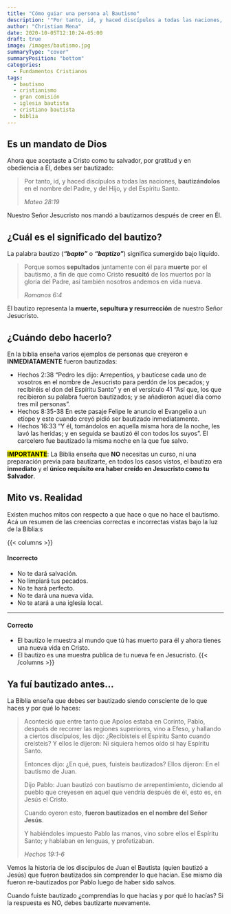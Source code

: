 ```yaml
---
title: "Cómo guiar una persona al Bautismo"
description: '"Por tanto, id, y haced discípulos a todas las naciones, bautizándolos en el nombre del Padre, y del Hijo, y del Espíritu Sant" —  Mateo 28:19'
author: "Christiam Mena"
date: 2020-10-05T12:10:24-05:00
draft: true
image: /images/bautismo.jpg
summaryType: "cover"
summaryPosition: "bottom"
categories:
  - Fundamentos Cristianos
tags:
  - bautismo
  - cristianismo
  - gran comisión
  - iglesia bautista
  - cristiano bautista
  - biblia
---
```


## Es un mandato de Dios

Ahora que aceptaste a Cristo como tu salvador, por gratitud y en obediencia a Él, debes ser bautizado:

> Por tanto, id, y haced discípulos a todas las naciones, **bautizándolos** en el nombre del Padre, y del Hijo, y del Espíritu Santo.
>
> <cite> Mateo 28:19</cite>

Nuestro Señor Jesucristo nos mandó a bautizarnos después de creer en Él.

## ¿Cuál es el significado del bautizo?

La palabra bautizo (***“bapto”*** o ***“baptizo”***) significa sumergido bajo líquido.

> Porque somos **sepultados** juntamente con él para **muerte** por el bautismo, a fin de que como Cristo **resucitó** de los muertos por la gloria del Padre, así también nosotros andemos en vida nueva.
>
> <cite> Romanos 6:4</cite>

El bautizo representa la **muerte, sepultura y resurrección** de nuestro Señor Jesucristo.

## ¿Cuándo debo hacerlo?

En la biblia enseña varios ejemplos de personas que creyeron e **INMEDIATAMENTE** fueron bautizadas:

- Hechos 2:38 “Pedro les dijo: Arrepentíos, y bautícese cada uno de vosotros en el nombre de Jesucristo para perdón de los pecados; y recibiréis el don del Espíritu Santo” y en el versículo 41 “Así que, los que recibieron su palabra fueron bautizados; y se añadieron aquel día como tres mil personas”.
- Hechos 8:35-38 En este pasaje Felipe le anuncio el Evangelio a un etíope y este cuando creyó pidió ser bautizado inmediatamente.
- Hechos 16:33 “Y él, tomándolos en aquella misma hora de la noche, les lavó las heridas; y en seguida se bautizó él con todos los suyos”. El carcelero fue bautizado la misma noche en la que fue salvo.

<mark>**IMPORTANTE**</mark>: La Biblia enseña que **NO** necesitas un curso, ni una preparación previa para bautizarte, en todos los casos vistos, el bautizo era **inmediato** y el **único requisito era haber creído en Jesucristo como tu Salvador**.

## Mito vs. Realidad

Existen muchos mitos con respecto a que hace o que no hace el bautismo. Acá un resumen de las creencias correctas e incorrectas vistas bajo la luz de la Biblia:s

{{< columns >}}
#### Incorrecto
- No te dará salvación.
- No limpiará tus pecados.
- No te hará perfecto.
- No te dará una nueva vida.
- No te atará a una iglesia local.

***

#### Correcto
- El bautizo le muestra al mundo que tú has muerto para él y ahora tienes una nueva vida en Cristo.
- El bautizo es una muestra publica de tu nueva fe en Jesucristo.
{{< /columns >}}

## Ya fuí bautizado antes...

La Biblia enseña que debes ser bautizado siendo consciente de lo que haces y por qué lo haces:

> Aconteció que entre tanto que Apolos estaba en Corinto, Pablo, después de recorrer las regiones superiores, vino a Efeso, y hallando a ciertos discípulos, les dijo: ¿Recibisteis el Espíritu Santo cuando creísteis? Y ellos le dijeron: Ni siquiera hemos oído si hay Espíritu Santo.
>
> Entonces dijo: ¿En qué, pues, fuisteis bautizados? Ellos dijeron: En el bautismo de Juan.
>
> Dijo Pablo: Juan bautizó con bautismo de arrepentimiento, diciendo al pueblo que creyesen en aquel que vendría después de él, esto es, en Jesús el Cristo.
>
> Cuando oyeron esto, **fueron bautizados en el nombre del Señor Jesús**.
>
> Y habiéndoles impuesto Pablo las manos, vino sobre ellos el Espíritu Santo; y hablaban en lenguas, y profetizaban.
>
> <cite> Hechos 19:1-6</cite>


Vemos la historia de los discípulos de Juan el Bautista (quien bautizó a Jesús) que fueron bautizados sin comprender lo que hacían. Ese mismo día fueron re-bautizados por Pablo luego de haber sido salvos.

Cuando fuiste bautizado ¿comprendías lo que hacías y por qué lo hacías? Si la respuesta es NO, debes bautizarte nuevamente.
